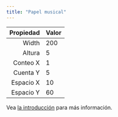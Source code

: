 ```yaml
---
title: "Papel musical"
---
```


| Propiedad | Valor |
| ---------:|:----- |
|     Width | 200   |
|    Altura | 5     |
|  Conteo X | 1     |
|  Cuenta Y | 5     |
| Espacio X | 10    |
| Espacio Y | 60    |

Vea [la introducción](intro) para más información.
